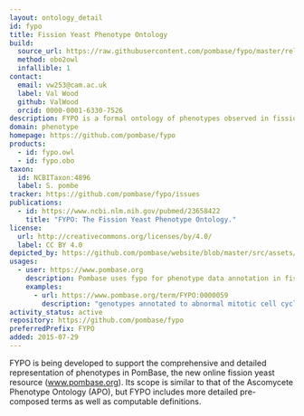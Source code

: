 ```yaml
---
layout: ontology_detail
id: fypo
title: Fission Yeast Phenotype Ontology
build:
  source_url: https://raw.githubusercontent.com/pombase/fypo/master/release/fypo.owl
  method: obo2owl
  infallible: 1
contact:
  email: vw253@cam.ac.uk
  label: Val Wood
  github: ValWood
  orcid: 0000-0001-6330-7526
description: FYPO is a formal ontology of phenotypes observed in fission yeast.
domain: phenotype
homepage: https://github.com/pombase/fypo
products:
  - id: fypo.owl
  - id: fypo.obo
taxon:
  id: NCBITaxon:4896
  label: S. pombe
tracker: https://github.com/pombase/fypo/issues
publications:
  - id: https://www.ncbi.nlm.nih.gov/pubmed/23658422
    title: "FYPO: The Fission Yeast Phenotype Ontology."
license:
  url: http://creativecommons.org/licenses/by/4.0/
  label: CC BY 4.0
depicted_by: https://github.com/pombase/website/blob/master/src/assets/FYPO_logo_tiny.png
usages:
  - user: https://www.pombase.org
    description: Pombase uses fypo for phenotype data annotation in fission yeast
    examples:
      - url: https://www.pombase.org/term/FYPO:0000059
        description: "genotypes annotated to abnormal mitotic cell cycle in fission yeast"
activity_status: active
repository: https://github.com/pombase/fypo
preferredPrefix: FYPO
added: 2015-07-29
---
```


FYPO is being developed to support the comprehensive and detailed representation of phenotypes in PomBase, the new online fission yeast resource (www.pombase.org). Its scope is similar to that of the Ascomycete Phenotype Ontology (APO), but FYPO includes more detailed pre-composed terms as well as computable definitions.
